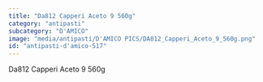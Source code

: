 ```yaml
---
title: "Da812 Capperi Aceto 9 560g"
category: "antipasti"
subcategory: "D'AMICO"
image: "media/antipasti/D'AMICO PICS/DA812_Capperi_Aceto_9_560g.png"
id: "antipasti-d'amico-517"
---
```


Da812 Capperi Aceto 9 560g
